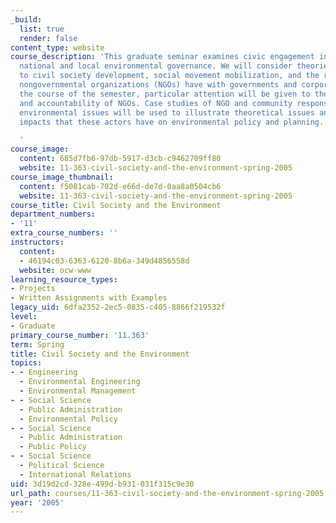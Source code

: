 ```yaml
---
_build:
  list: true
  render: false
content_type: website
course_description: 'This graduate seminar examines civic engagement in international,
  national and local environmental governance. We will consider theories pertaining
  to civil society development, social movement mobilization, and the relations that
  nongovernmental organizations (NGOs) have with governments and corporations. During
  the course of the semester, particular attention will be given to the legitimacy
  and accountability of NGOs. Case studies of NGO and community responses to specific
  environmental issues will be used to illustrate theoretical issues and assess the
  impacts that these actors have on environmental policy and planning.

  '
course_image:
  content: 685d7fb6-97db-5917-d3cb-c9462709ff80
  website: 11-363-civil-society-and-the-environment-spring-2005
course_image_thumbnail:
  content: f5081cab-702d-e66d-de7d-0aa8a0504cb6
  website: 11-363-civil-society-and-the-environment-spring-2005
course_title: Civil Society and the Environment
department_numbers:
- '11'
extra_course_numbers: ''
instructors:
  content:
  - 46194c03-6363-6120-8b6a-349d4856558d
  website: ocw-www
learning_resource_types:
- Projects
- Written Assignments with Examples
legacy_uid: 6dfa2352-2ec5-0835-c405-8866f219532f
level:
- Graduate
primary_course_number: '11.363'
term: Spring
title: Civil Society and the Environment
topics:
- - Engineering
  - Environmental Engineering
  - Environmental Management
- - Social Science
  - Public Administration
  - Environmental Policy
- - Social Science
  - Public Administration
  - Public Policy
- - Social Science
  - Political Science
  - International Relations
uid: 3d19d2cd-328e-499d-b931-031f315c9e30
url_path: courses/11-363-civil-society-and-the-environment-spring-2005
year: '2005'
---
```

